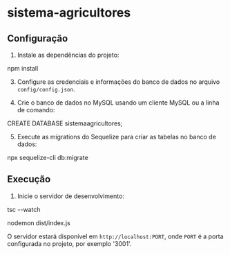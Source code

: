 # sistema-agricultores

## Configuração

1. Instale as dependências do projeto:

npm install


3. Configure as credenciais e informações do banco de dados no arquivo `config/config.json`.

4. Crie o banco de dados no MySQL usando um cliente MySQL ou a linha de comando:

CREATE DATABASE sistemaagricultores;


5. Execute as migrations do Sequelize para criar as tabelas no banco de dados:

npx sequelize-cli db:migrate


## Execução

1. Inicie o servidor de desenvolvimento:

tsc --watch 


nodemon dist/index.js


O servidor estará disponível em `http://localhost:PORT`, onde `PORT` é a porta configurada no projeto, por exemplo '3001'.
